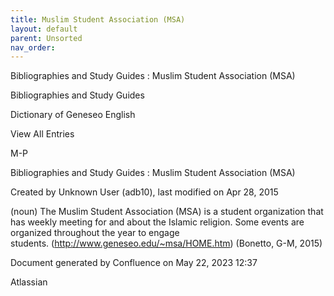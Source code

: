 ```yaml
---
title: Muslim Student Association (MSA)
layout: default
parent: Unsorted
nav_order:
---
```


Bibliographies and Study Guides : Muslim Student Association (MSA)

Bibliographies and Study Guides

Dictionary of Geneseo English

View All Entries

M-P

Bibliographies and Study Guides : Muslim Student Association (MSA)

Created by  Unknown User (adb10), last modified on Apr 28, 2015

(noun) The Muslim Student Association (MSA) is a student organization that has weekly meeting for and about the Islamic religion. Some events are organized throughout the year to engage students. (http://www.geneseo.edu/~msa/HOME.htm) (Bonetto, G-M, 2015)

Document generated by Confluence on May 22, 2023 12:37

Atlassian
